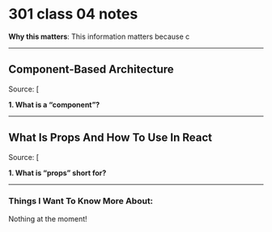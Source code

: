 # 301 class 04 notes

**Why this matters**: This information matters because c

------------------------------------

## Component-Based Architecture 

Source: [

**1. What is a “component”?**


----------------------------

## What Is Props And How To Use In React

Source: [

**1. What is “props” short for?**



------------------------------------
### Things I Want To Know More About:
Nothing at the moment!